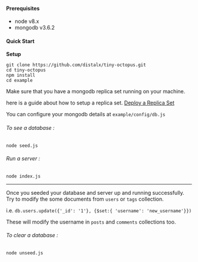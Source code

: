 #### Prerequisites

  - node v8.x
  - mongodb v3.6.2



#### Quick Start

**Setup**

```
git clone https://github.com/distalx/tiny-octopus.git
cd tiny-octopus
npm install
cd example
```

Make sure that you have a mongodb replica set running on your machine.

here is a guide about how to setup a replica set. [Deploy a Replica Set](https://docs.mongodb.com/manual/tutorial/deploy-replica-set/)

You can configure your mongodb details at `example/config/db.js`

###### To see a database :

```
node seed.js
```

###### Run a server :

```
node index.js
```

----

Once you seeded your database and server up and running successfully. Try to modify the some documents from `users` or `tags` collection.

i.e. `db.users.update({'_id': '1'}, {$set:{ 'username': 'new_username'}})`

These will modify the username in `posts` and `comments` collections too.


###### To clear a database :

```
node unseed.js
```
